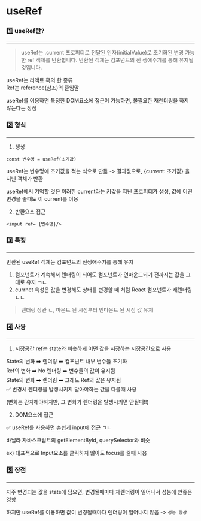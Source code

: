 # useRef

### 1️⃣ useRef란?
<hr/>

> useRef는 .current 프로퍼티로 전달된 인자(initialValue)로 초기화된 변경 가능한 ref 객체를 반환합니다. 반환된 객체는 컴포넌트의 전 생애주기를 통해 유지될 것입니다.


useRef는 리액트 훅의 한 종류<br/>
Ref는 reference(참조)의 줄임말

useRef를 이용하면 특정한 DOM요소에 접근이 가능하면, 불필요한 재렌더링을 하지 않는다는 장점

### 2️⃣ 형식
<hr/>

1. 생성 

```
const 변수명 = useRef(초기값)
```
useRef는 변수명에 초기값을 적는 식으로 만듦
-> 결과값으로, {current:  초기값}  을 지닌 객체가 반환

useRef에서 기억할 것은 이러한 current라는 키값을 지닌 프로퍼티가 생성, 값에 어떤 변경을 줄때도 이 current를 이용


2. 반환요소 접근
```
<input ref= {변수명}/>
```

### 3️⃣ 특징
<hr/>

반환된 useRef 객체는 컴포넌트의 전생애주기를 통해 유지

1. 컴포넌트가 계속해서 렌더링이 되어도 컴포넌트가 언마운드되기 전까지는 값을 그대로 유지 ㄱㄴ
2. currnet 속성은 값을 변경해도 상태를 변경할 때 처럼 React 컴포넌트가 재렌더링 ㄴㄴ

> 렌더링 상관 ㄴ, 마운트 된 시점부터 언마운트 된 시점 값 유지


### 4️⃣ 사용
<hr/>

1. 저장공간
ref는 state와 비슷하게 어떤 값을 저장하는 저장공간으로 사용

State의 변화 ➡️ 렌더링 ➡️ 컴포넌트 내부 변수들 초기화 <br/>
Ref의 변화 ➡️ No 렌더링 ➡️ 변수들의 값이 유지됨 <br/>
State의 변화 ➡️ 렌더링 ➡️ 그래도 Ref의 값은 유지됨<br/> 
✅ 변경시 렌더링을 발생시키지 말아야하는 값을 다룰때 사용<br/>

(변화는 감지해야하지만, 그 변화가 렌더링을 발생시키면 안될때!!)


2. DOM요소에 접근

✅ useRef를 사용하면 손쉽게 input에 접근 ㄱㄴ

바닐라 자바스크립트의 getElementById, querySelector와 비슷

ex) 대표적으로 Input요소를 클릭하지 않아도 focus를 줄때 사용

### 5️⃣ 장점
<hr/>


자주 변경되는 값을 state에 담으면, 변경될때마다 재렌더링이 일어나서 성능에 안좋은 영향

하지만 useRef를 이용하면 값이 변경될때마다 렌더링이 일어나지 않음 
-> `성능 향상`
 